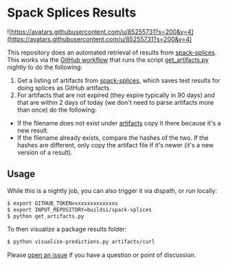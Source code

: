 # Spack Splices Results

![https://avatars.githubusercontent.com/u/85255731?s=200&v=4](https://avatars.githubusercontent.com/u/85255731?s=200&v=4)

This repository does an automated retrieval of results from [spack-splices](https://github.com/buildsi/spack-splices).
This works via the [GitHub workflow](.github/workflows/artifacts.yml) that runs
the script [get_artifacts.py](get_artifacts.py) nightly to do the following:

1. Get a listing of artifacts from [spack-splices](https://github.com/buildsi/spack-splices), which saves test results for doing splices as GitHub artifacts.
2. For artifacts that are not expired (they expire typically in 90 days) and that are within 2 days of today (we don't need to parse artifacts more than once) do the following:
 - If the filename does not exist under [artifacts](artifacts) copy it there because it's a new result.
 - If the filename already exists, compare the hashes of the two. If the hashes are different, only copy the artifact file if it's newer (it's a new version of a result).

## Usage

While this is a nightly job, you can also trigger it via dispath, or run locally:

```bash
$ export GITHUB_TOKEN=xxxxxxxxxxxxxx
$ export INPUT_REPOSITORY=buildsi/spack-splices
$ python get_artifacts.py
```

To then visualize a package results folder:

```bash
$ python visualize-predictions.py artifacts/curl
```

Please [open an issue](https://github.com/buildsi/spack-splices-results/issues)
if you have a question or point of discussion. 
